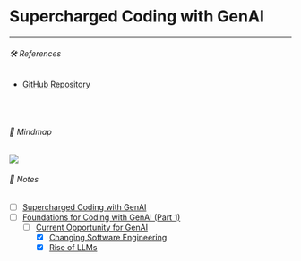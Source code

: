 # Supercharged Coding with GenAI

<hr>

###### 🛠️ References

- [GitHub Repository](https://github.com/PacktPublishing/Supercharged-Coding-with-Gen-AI)

<br><br>

###### 🧠 Mindmap

![](./assets/mindmap.png)

###### 📝 Notes
- [ ] [Supercharged Coding with GenAI](./notes/0_supercharged_coding_with_genai.md)
- [ ] [Foundations for Coding with GenAI (Part 1)](./notes/1_foundations_for_coding_with_genai_part_1.md)
  - [ ] [Current Opportunity for GenAI](./notes/1_1_current_opportunity_for_genai.md)
    - [x] [Changing Software Engineering](./notes/1_1_1_changing_software_engineering.md)
    - [x] [Rise of LLMs](./notes/1_1_2_rise_of_llms.md)
